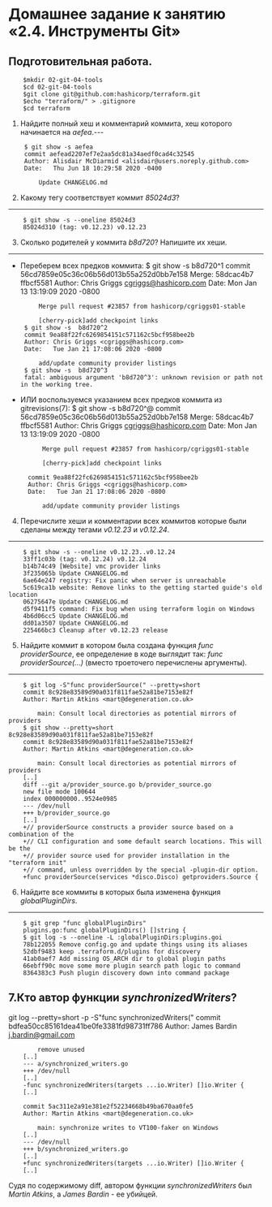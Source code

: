 Домашнее задание к занятию «2.4. Инструменты Git»
===
Подготовительная работа.
---
		$mkdir 02-git-04-tools
		$cd 02-git-04-tools
		$git clone git@github.com:hashicorp/terraform.git
		$echo "terraform/" > .gitignore
		$cd terraform
1. Найдите полный хеш и комментарий коммита, хеш которого начинается на *aefea*.---
		
		$ git show -s aefea 
		commit aefead2207ef7e2aa5dc81a34aedf0cad4c32545
		Author: Alisdair McDiarmid <alisdair@users.noreply.github.com>
		Date:   Thu Jun 18 10:29:58 2020 -0400
		
		    Update CHANGELOG.md
2. Какому тегу соответствует коммит *85024d3*?
---
		$ git show -s --oneline 85024d3
		85024d310 (tag: v0.12.23) v0.12.23
3. Сколько родителей у коммита *b8d720*? Напишите их хеши.
---
 - Переберем всех предков коммита:
		$ git show -s  b8d720^1
		commit 56cd7859e05c36c06b56d013b55a252d0bb7e158
		Merge: 58dcac4b7 ffbcf5581
		Author: Chris Griggs <cgriggs@hashicorp.com>
		Date:   Mon Jan 13 13:19:09 2020 -0800
		
		    Merge pull request #23857 from hashicorp/cgriggs01-stable
		    
		    [cherry-pick]add checkpoint links
		$ git show -s  b8d720^2
		commit 9ea88f22fc6269854151c571162c5bcf958bee2b
		Author: Chris Griggs <cgriggs@hashicorp.com>
		Date:   Tue Jan 21 17:08:06 2020 -0800
		
		    add/update community provider listings
		$ git show -s  b8d720^3
		fatal: ambiguous argument 'b8d720^3': unknown revision or path not in the working tree.
- ИЛИ воспользуемся указанием всех предков коммита из gitrevisions(7):
		$ git show -s  b8d720^@
		commit 56cd7859e05c36c06b56d013b55a252d0bb7e158
		Merge: 58dcac4b7 ffbcf5581
		Author: Chris Griggs <cgriggs@hashicorp.com>
		Date:   Mon Jan 13 13:19:09 2020 -0800
		
		    Merge pull request #23857 from hashicorp/cgriggs01-stable
		    
		    [cherry-pick]add checkpoint links
		
		commit 9ea88f22fc6269854151c571162c5bcf958bee2b
		Author: Chris Griggs <cgriggs@hashicorp.com>
		Date:   Tue Jan 21 17:08:06 2020 -0800
		
		    add/update community provider listings

4. Перечислите хеши и комментарии всех коммитов которые были сделаны между тегами *v0.12.23* и *v0.12.24*.
---
		$ git show -s --oneline v0.12.23..v0.12.24
		33ff1c03b (tag: v0.12.24) v0.12.24
		b14b74c49 [Website] vmc provider links
		3f235065b Update CHANGELOG.md
		6ae64e247 registry: Fix panic when server is unreachable
		5c619ca1b website: Remove links to the getting started guide's old location
		06275647e Update CHANGELOG.md
		d5f9411f5 command: Fix bug when using terraform login on Windows
		4b6d06cc5 Update CHANGELOG.md
		dd01a3507 Update CHANGELOG.md
		225466bc3 Cleanup after v0.12.23 release
5. Найдите коммит в котором была создана функция *func providerSource*, ее определение в коде выглядит так: _func providerSource(...)_ (вместо троеточего перечислены аргументы).
---
		$ git log -S"func providerSource(" --pretty=short
		commit 8c928e83589d90a031f811fae52a81be7153e82f
		Author: Martin Atkins <mart@degeneration.co.uk>
		
		    main: Consult local directories as potential mirrors of providers
		$ git show --pretty=short  8c928e83589d90a031f811fae52a81be7153e82f
		commit 8c928e83589d90a031f811fae52a81be7153e82f
		Author: Martin Atkins <mart@degeneration.co.uk>
		
		    main: Consult local directories as potential mirrors of providers
		[..]
		diff --git a/provider_source.go b/provider_source.go
		new file mode 100644
		index 000000000..9524e0985
		--- /dev/null
		+++ b/provider_source.go
		[..]
		+// providerSource constructs a provider source based on a combination of the
		+// CLI configuration and some default search locations. This will be the
		+// provider source used for provider installation in the "terraform init"
		+// command, unless overridden by the special -plugin-dir option.
		+func providerSource(services *disco.Disco) getproviders.Source {

6. Найдите все коммиты в которых была изменена функция *globalPluginDirs*.
---
		$ git grep "func globalPluginDirs"
		plugins.go:func globalPluginDirs() []string {
		$ git log -s --oneline -L :globalPluginDirs:plugins.goi
		78b122055 Remove config.go and update things using its aliases
		52dbf9483 keep .terraform.d/plugins for discovery
		41ab0aef7 Add missing OS_ARCH dir to global plugin paths
		66ebff90c move some more plugin search path logic to command
		8364383c3 Push plugin discovery down into command package
7.Кто автор функции *synchronizedWriters*?
---
 git log --pretty=short -p -S"func synchronizedWriters("
		commit bdfea50cc85161dea41be0fe3381fd98731ff786
		Author: James Bardin <j.bardin@gmail.com>
		
		    remove unused
		[..]
		--- a/synchronized_writers.go
		+++ /dev/null
		[..]
		-func synchronizedWriters(targets ...io.Writer) []io.Writer {
		[..]

		commit 5ac311e2a91e381e2f52234668b49ba670aa0fe5
		Author: Martin Atkins <mart@degeneration.co.uk>
		
		    main: synchronize writes to VT100-faker on Windows
		[..]
		--- /dev/null
		+++ b/synchronized_writers.go
		[..]
		+func synchronizedWriters(targets ...io.Writer) []io.Writer {
		[..]

Судя по содержимому diff, автором функции *synchronizedWriters* был _Martin Atkins_, а _James Bardin_ - ее убийцей.

